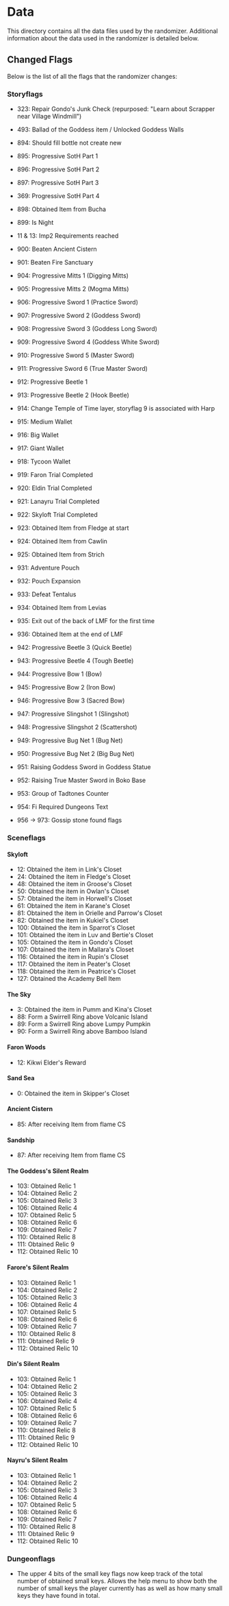 # Data

This directory contains all the data files used by the randomizer. Additional
information about the data used in the randomizer is detailed below.

## Changed Flags

Below is the list of all the flags that the randomizer changes:

### Storyflags

* 323: Repair Gondo's Junk Check (repurposed: "Learn about Scrapper near Village Windmill")

* 493: Ballad of the Goddess item / Unlocked Goddess Walls

* 894: Should fill bottle not create new

* 895: Progressive SotH Part 1
* 896: Progressive SotH Part 2
* 897: Progressive SotH Part 3
* 369: Progressive SotH Part 4

* 898: Obtained Item from Bucha
* 899: Is Night

* 11 & 13: Imp2 Requirements reached
* 900: Beaten Ancient Cistern
* 901: Beaten Fire Sanctuary

* 904: Progressive Mitts 1 (Digging Mitts)
* 905: Progressive Mitts 2 (Mogma Mitts)

* 906: Progressive Sword 1 (Practice Sword)
* 907: Progressive Sword 2 (Goddess Sword)
* 908: Progressive Sword 3 (Goddess Long Sword)
* 909: Progressive Sword 4 (Goddess White Sword)
* 910: Progressive Sword 5 (Master Sword)
* 911: Progressive Sword 6 (True Master Sword)

* 912: Progressive Beetle 1
* 913: Progressive Beetle 2 (Hook Beetle)

* 914: Change Temple of Time layer, storyflag 9 is associated with Harp

* 915: Medium Wallet
* 916: Big Wallet
* 917: Giant Wallet
* 918: Tycoon Wallet

* 919: Faron Trial Completed
* 920: Eldin Trial Completed
* 921: Lanayru Trial Completed
* 922: Skyloft Trial Completed

* 923: Obtained Item from Fledge at start
* 924: Obtained Item from Cawlin
* 925: Obtained Item from Strich

* 931: Adventure Pouch
* 932: Pouch Expansion

* 933: Defeat Tentalus
* 934: Obtained Item from Levias

* 935: Exit out of the back of LMF for the first time
* 936: Obtained Item at the end of LMF

<!-- * 937: Bought Beedle's first 100R item
* 938: Bought Beedle's second 100R item
* 939: Bought Beedle's third 100R item
* 940: Bought Beedle's Bug Net item
* 941: Bought Beedle's Bug Medal item -->

* 942: Progressive Beetle 3 (Quick Beetle)
* 943: Progressive Beetle 4 (Tough Beetle)

* 944: Progressive Bow 1 (Bow)
* 945: Progressive Bow 2 (Iron Bow)
* 946: Progressive Bow 3 (Sacred Bow)

* 947: Progressive Slingshot 1 (Slingshot)
* 948: Progressive Slingshot 2 (Scattershot)

* 949: Progressive Bug Net 1 (Bug Net)
* 950: Progressive Bug Net 2 (Big Bug Net)

* 951: Raising Goddess Sword in Goddess Statue
* 952: Raising True Master Sword in Boko Base

* 953: Group of Tadtones Counter

* 954: Fi Required Dungeons Text
* 956 -> 973: Gossip stone found flags

### Sceneflags

#### Skyloft
* 12: Obtained the item in Link's Closet
* 24: Obtained the item in Fledge's Closet
* 48: Obtained the item in Groose's Closet
* 50: Obtained the item in Owlan's Closet
* 57: Obtained the item in Horwell's Closet
* 61: Obtained the item in Karane's Closet
* 81: Obtained the item in Orielle and Parrow's Closet
* 82: Obtained the item in Kukiel's Closet
* 100: Obtained the item in Sparrot's Closet
* 101: Obtained the item in Luv and Bertie's Closet
* 105: Obtained the item in Gondo's Closet
* 107: Obtained the item in Mallara's Closet
* 116: Obtained the item in Rupin's Closet
* 117: Obtained the item in Peater's Closet
* 118: Obtained the item in Peatrice's Closet
* 127: Obtained the Academy Bell Item

#### The Sky
* 3: Obtained the item in Pumm and Kina's Closet
* 88: Form a Swirrell Ring above Volcanic Island
* 89: Form a Swirrell Ring above Lumpy Pumpkin
* 90: Form a Swirrell Ring above Bamboo Island

#### Faron Woods
* 12: Kikwi Elder's Reward

#### Sand Sea
* 0: Obtained the item in Skipper's Closet

#### Ancient Cistern
* 85: After receiving Item from flame CS

#### Sandship
* 87: After receiving Item from flame CS

#### The Goddess's Silent Realm
* 103: Obtained Relic 1
* 104: Obtained Relic 2
* 105: Obtained Relic 3
* 106: Obtained Relic 4
* 107: Obtained Relic 5
* 108: Obtained Relic 6
* 109: Obtained Relic 7
* 110: Obtained Relic 8
* 111: Obtained Relic 9
* 112: Obtained Relic 10

#### Farore's Silent Realm
* 103: Obtained Relic 1
* 104: Obtained Relic 2
* 105: Obtained Relic 3
* 106: Obtained Relic 4
* 107: Obtained Relic 5
* 108: Obtained Relic 6
* 109: Obtained Relic 7
* 110: Obtained Relic 8
* 111: Obtained Relic 9
* 112: Obtained Relic 10

#### Din's Silent Realm
* 103: Obtained Relic 1
* 104: Obtained Relic 2
* 105: Obtained Relic 3
* 106: Obtained Relic 4
* 107: Obtained Relic 5
* 108: Obtained Relic 6
* 109: Obtained Relic 7
* 110: Obtained Relic 8
* 111: Obtained Relic 9
* 112: Obtained Relic 10

#### Nayru's Silent Realm
* 103: Obtained Relic 1
* 104: Obtained Relic 2
* 105: Obtained Relic 3
* 106: Obtained Relic 4
* 107: Obtained Relic 5
* 108: Obtained Relic 6
* 109: Obtained Relic 7
* 110: Obtained Relic 8
* 111: Obtained Relic 9
* 112: Obtained Relic 10

### Dungeonflags

* The upper 4 bits of the small key flags now keep track of the total number
  of obtained small keys. Allows the help menu to show both the number of
  small keys the player currently has as well as how many small keys they have
  found in total.
